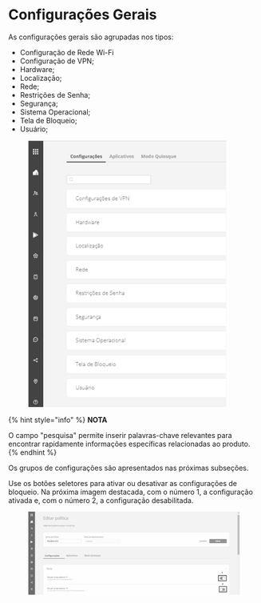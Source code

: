 # Configurações Gerais

As configurações gerais são agrupadas nos tipos:

* Configuração de Rede Wi-Fi
* Configuração de VPN;
* Hardware;
* Localização;
* Rede;
* Restrições de Senha;
* Segurança;
* Sistema Operacional;
* Tela de Bloqueio;
* Usuário;

<figure><img src="../../../.gitbook/assets/image (22).png" alt=""><figcaption></figcaption></figure>

{% hint style="info" %}
**NOTA**

O campo "pesquisa" permite inserir palavras-chave relevantes para encontrar rapidamente informações específicas relacionadas ao produto.
{% endhint %}

Os grupos de configurações são apresentados nas próximas subseções.

Use os botões seletores para ativar ou desativar as configurações de bloqueio. Na próxima imagem destacada, com o número 1, a configuração ativada e, com o número 2, a configuração desabilitada.

<figure><img src="../../../.gitbook/assets/image (4) (1) (1) (1) (1) (1).png" alt=""><figcaption></figcaption></figure>
